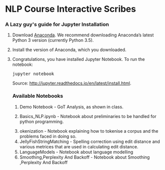 # NLP Course Interactive Scribes

### A Lazy guy's guide for Jupyter Installation</a></h2>
<ol class="arabic">
<li><p class="first">Download <a class="reference external" href="https://www.continuum.io/downloads">Anaconda</a>. We recommend
downloading Anaconda&#8217;s latest Python 3 version (currently Python 3.5).</p>
</li>
<li><p class="first">Install the version of Anaconda, which you downloaded.</p>
</li>
<li><p class="first">Congratulations, you have installed Jupyter Notebook. To run the notebook:</p>
<div class="highlight-bash"><div class="highlight"><pre><span></span>jupyter notebook
</pre></div>
</div>

Source: <a href="http://jupyter.readthedocs.io/en/latest/install.html">http://jupyter.readthedocs.io/en/latest/install.html</a>.

<h3> Available Notebooks </h3>
<ol class="arabic"><li>
Demo Notebook - GoT Analysis, as shown in class.
</li><li>

 Basics_NLP.ipynb - Notebook about preliminaries to be handled for python programming.
</li><li>
 okenization - Notebook explaining how to tokenise a corpus and the problems faced in doing so.
</li><li>
 JellyFishStringMatching - Spelling correction using edit distance and various metrices that are used in calculating edit distance.
</li><li>
 LanguageModels - Notebook about language modelling
</li><li>
 Smoothing,Perplexity And Backoff - Notebook about Smoothing ,Perplexity And Backoff
</li></ol>

